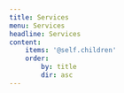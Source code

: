 ```yaml
---
title: Services
menu: Services
headline: Services
content:
    items: '@self.children'
    order:
        by: title
        dir: asc
---
```


<!--- Content for this page is pulled in from page subfolders -->